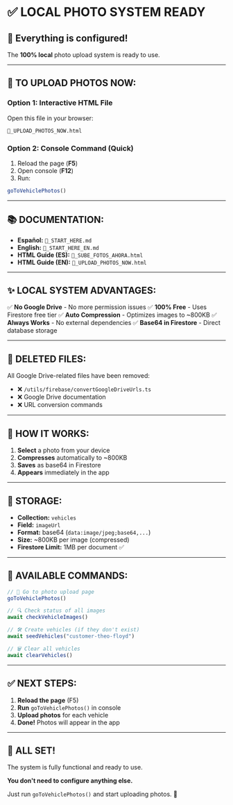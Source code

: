 # ✅ LOCAL PHOTO SYSTEM READY

## 🎉 Everything is configured!

The **100% local** photo upload system is ready to use.

---

## 🚀 TO UPLOAD PHOTOS NOW:

### Option 1: Interactive HTML File
Open this file in your browser:
```
📸_UPLOAD_PHOTOS_NOW.html
```

### Option 2: Console Command (Quick)
1. Reload the page (**F5**)
2. Open console (**F12**)
3. Run:
```javascript
goToVehiclePhotos()
```

---

## 📚 DOCUMENTATION:

- **Español:** `🎯_START_HERE.md`
- **English:** `🎯_START_HERE_EN.md`
- **HTML Guide (ES):** `📸_SUBE_FOTOS_AHORA.html`
- **HTML Guide (EN):** `📸_UPLOAD_PHOTOS_NOW.html`

---

## ✨ LOCAL SYSTEM ADVANTAGES:

✅ **No Google Drive** - No more permission issues
✅ **100% Free** - Uses Firestore free tier
✅ **Auto Compression** - Optimizes images to ~800KB
✅ **Always Works** - No external dependencies
✅ **Base64 in Firestore** - Direct database storage

---

## 🔧 DELETED FILES:

All Google Drive-related files have been removed:
- ❌ `/utils/firebase/convertGoogleDriveUrls.ts`
- ❌ Google Drive documentation
- ❌ URL conversion commands

---

## 📸 HOW IT WORKS:

1. **Select** a photo from your device
2. **Compresses** automatically to ~800KB
3. **Saves** as base64 in Firestore
4. **Appears** immediately in the app

---

## 💾 STORAGE:

- **Collection:** `vehicles`
- **Field:** `imageUrl`
- **Format:** base64 (`data:image/jpeg;base64,...`)
- **Size:** ~800KB per image (compressed)
- **Firestore Limit:** 1MB per document ✅

---

## 🎯 AVAILABLE COMMANDS:

```javascript
// 📸 Go to photo upload page
goToVehiclePhotos()

// 🔍 Check status of all images
await checkVehicleImages()

// 🛠️ Create vehicles (if they don't exist)
await seedVehicles("customer-theo-floyd")

// 🗑️ Clear all vehicles
await clearVehicles()
```

---

## ✅ NEXT STEPS:

1. **Reload the page** (F5)
2. **Run** `goToVehiclePhotos()` in console
3. **Upload photos** for each vehicle
4. **Done!** Photos will appear in the app

---

## 🎊 ALL SET!

The system is fully functional and ready to use.

**You don't need to configure anything else.**

Just run `goToVehiclePhotos()` and start uploading photos. 📸
